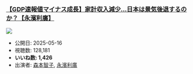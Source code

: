 ### [【GDP速報値マイナス成長】家計収入減少…日本は景気後退するのか？【永濱利廣】](https://www.youtube.com/watch?v=Jw-_4XnXMIc)
[![](https://img.youtube.com/vi/Jw-_4XnXMIc/sddefault.jpg)](https://www.youtube.com/watch?v=Jw-_4XnXMIc)
-   公開日: 2025-05-16
-   視聴数: 128,181
-   **いいね数: 1,426**
-   出演者: [森本智子](/rehacq_fan/people/森本智子 "wikilink"), [永濱利廣](/rehacq_fan/people/永濱利廣 "wikilink")
